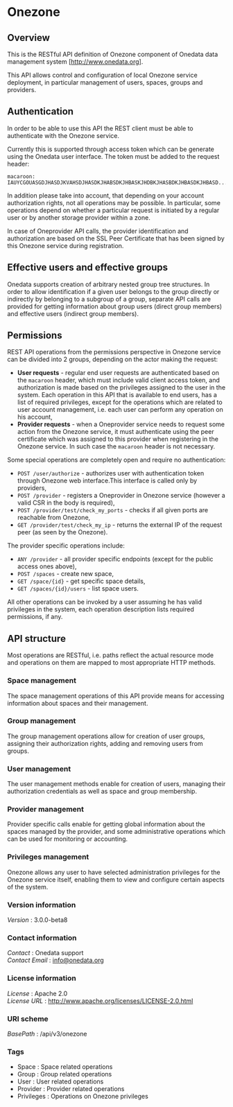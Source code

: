 # Onezone


<a name="overview"></a>
## Overview
This is the RESTful API definition of Onezone component of Onedata data management system [http://www.onedata.org].

This API allows control and configuration of local Onezone service deployment, in particular management
of users, spaces, groups and providers.

## Authentication
In order to be able to use this API the REST client must be able to authenticate with the Onezone service.

Currently this is supported through access token which can be generate using the Onedata user interface. 
The token must be added to the request header:
 ```
 macaroon: IAUYCGOUASGDJHASDJKVAHSDJHASDKJHABSDKJHBASKJHDBKJHASBDKJHBASDKJHBASD...
 ```

In addition please take into account, that depending on your account authorization rights, not all operations
may be possible. In particular, some operations depend on whether a particular request is initiated by a regular
user or by another storage provider within a zone.

In case of Oneprovider API calls, the provider identification and authorization are based on
the SSL Peer Certificate that has been signed by this Onezone service during registration.

## Effective users and effective groups
Onedata supports creation of arbitrary nested group tree structures. In order to allow identification
if a given user belongs to the group directly or indirectly by belonging to a subgroup of a group,
separate API calls are provided for getting information about group users (direct group members) and 
effective users (indirect group members).

## Permissions

REST API operations from the permissions perspective in Onezone service can be divided into 2 groups,
depending on the actor making the request:
 * **User requests** - regular end user requests are authenticated based on the `macaroon` header, which
 must include valid client access token, and authorization is made based on the privileges assigned
 to the user in the system. Each operation in this API that is available to end users, has a list of
 required privileges, except for the operations which are related to user account management, i.e.
 each user can perform any operation on his account,
 * **Provider requests** - when a Oneprovider service needs to request some action from the Onezone service,
 it must authenticate using the peer certificate which was assigned to this provider when registering
 in the Onezone service. In such case the `macaroon` header is not necessary.

Some special operations are completely open and require no authentication:
 * `POST /user/authorize` - authorizes user with authentication token through
 Onezone web interface.This interface is called only by providers, 
 * `POST /provider` - registers a Oneprovider in Onezone service 
 (however a valid CSR in the body is required),
 * `POST /provider/test/check_my_ports` - checks if all given ports 
 are reachable from Onezone,
 * `GET /provider/test/check_my_ip` - returns the external IP of the request peer (as seen by the Onezone).

The provider specific operations include:
 * `ANY /provider` - all provider specific endpoints (except for the public access ones above),
 * `POST /spaces` - create new space,
 * `GET /space/{id}` - get specific space details,
 * `GET /spaces/{id}/users` - list space users.
 
All other operations can be invoked by a user assuming he has valid privileges in the system,
each operation description lists required permissions, if any.

## API structure
Most operations are RESTful, i.e. paths reflect the actual resource mode and operations on them are mapped to
most appropriate HTTP methods.


### Space management
The space management operations of this API provide means for accessing information about spaces 
and their management.

### Group management
The group management operations allow for creation of user groups, assigning their authorization rights,
adding and removing users from groups.

### User management
The user management methods enable for creation of users, managing their authorization
credentials as well as space and group membership.

### Provider management
Provider specific calls enable for getting global information about the spaces managed by the provider,
and some administrative operations which can be used for monitoring or accounting.

### Privileges management
Onezone allows any user to have selected administration privileges for the Onezone service itself,
enabling them to view and configure certain aspects of the system.


### Version information
*Version* : 3.0.0-beta8


### Contact information
*Contact* : Onedata support  
*Contact Email* : info@onedata.org


### License information
*License* : Apache 2.0  
*License URL* : http://www.apache.org/licenses/LICENSE-2.0.html


### URI scheme
*BasePath* : /api/v3/onezone


### Tags

* Space : Space related operations
* Group : Group related operations
* User : User related operations
* Provider : Provider related operations
* Privileges : Operations on Onezone privileges



